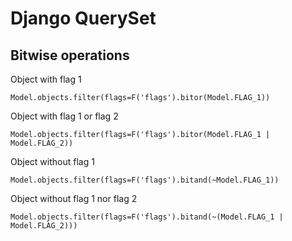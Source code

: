 Django QuerySet
===============

Bitwise operations
------------------

Object with flag 1
```
Model.objects.filter(flags=F('flags').bitor(Model.FLAG_1))
```

Object with flag 1 or flag 2
```
Model.objects.filter(flags=F('flags').bitor(Model.FLAG_1 | Model.FLAG_2))
```

Object without flag 1
```
Model.objects.filter(flags=F('flags').bitand(~Model.FLAG_1))
```

Object without flag 1 nor flag 2
```
Model.objects.filter(flags=F('flags').bitand(~(Model.FLAG_1 | Model.FLAG_2)))
```
